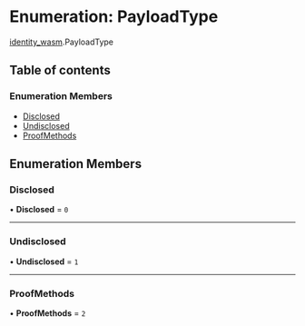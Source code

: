 # Enumeration: PayloadType

[identity\_wasm](../modules/identity_wasm.md).PayloadType

## Table of contents

### Enumeration Members

- [Disclosed](identity_wasm.PayloadType.md#disclosed)
- [Undisclosed](identity_wasm.PayloadType.md#undisclosed)
- [ProofMethods](identity_wasm.PayloadType.md#proofmethods)

## Enumeration Members

### Disclosed

• **Disclosed** = ``0``

___

### Undisclosed

• **Undisclosed** = ``1``

___

### ProofMethods

• **ProofMethods** = ``2``

